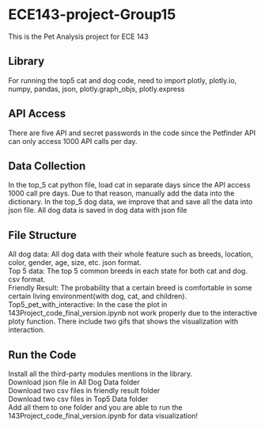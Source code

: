 # ECE143-project-Group15
This is the Pet Analysis project for ECE 143

## Library
For running the top5 cat and dog code, need to import plotly, plotly.io, numpy, pandas, json, plotly.graph_objs, plotly.express

## API Access
There are five API and secret passwords in the code since the Petfinder API can only access 1000 API calls per day.

## Data Collection
In the top_5 cat python file, load cat in separate days since the API access 1000 call pre days. Due to that reason, manually add the data into the dictionary.
In the top_5 dog data, we improve that and save all the data into json file.
All dog data is saved in dog data with json file

## File Structure
All dog data: All dog data with their whole feature such as breeds, location, color, gender, age, size, etc. json format. <br />
Top 5 data: The top 5 common breeds in each state for both cat and dog. csv format. <br />
Friendly Result: The probability that a certain breed is comfortable in some certain living environment(with dog, cat, and children). <br />
Top5_pet_with_interactive: In the case the plot in 143Project_code_final_version.ipynb not work properly due to the interactive ploty function. There include two gifs that shows the visualization with interaction.

## Run the Code
Install all the third-party modules mentions in the library. <br />
Download json file in All Dog Data folder <br />
Download two csv files in friendly result folder <br />
Download two csv files in Top5 Data folder <br />
Add all them to one folder and you are able to run the 143Project_code_final_version.ipynb for data visualization!
